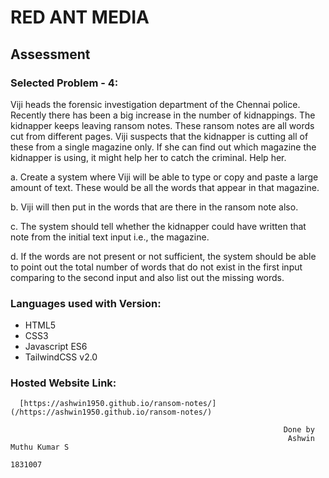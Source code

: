 # RED ANT MEDIA #
## Assessment ##

### Selected Problem - 4: ###

Viji heads the forensic investigation department of the Chennai police. Recently there has been a big increase in the number of kidnappings. The kidnapper keeps leaving ransom notes. These ransom notes are all words cut from different pages. Viji suspects that the kidnapper is cutting all of these from a single magazine only. If she can find out which magazine the kidnapper is using, it might help her to catch the criminal. Help her.

a. Create a system where Viji will be able to type or copy and paste a large
amount of text. These would be all the words that appear in that magazine.

b. Viji will then put in the words that are there in the ransom note also.

c. The system should tell whether the kidnapper could have written that note from the initial text input i.e., the magazine.

d. If the words are not present or not sufficient, the system should be able to point out the total number of words that do not exist in the first input
comparing to the second input and also list out the missing words.

### Languages used with Version: ###
* HTML5
* CSS3
* Javascript ES6
* TailwindCSS v2.0

### Hosted Website Link: ###
      [https://ashwin1950.github.io/ransom-notes/](/https://ashwin1950.github.io/ransom-notes/)

					 	                                         Done by
				                                                  Ashwin Muthu Kumar S
					                                                 1831007
